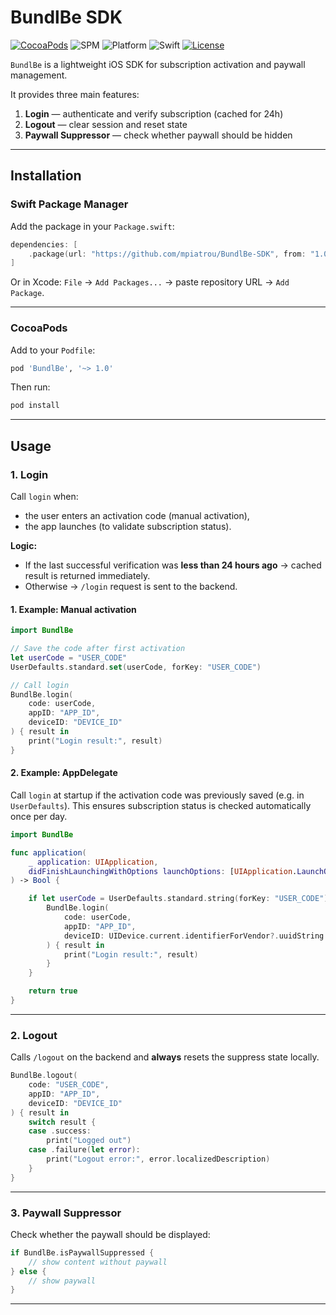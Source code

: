 # BundlBe SDK

[![CocoaPods](https://img.shields.io/cocoapods/v/BundlBe)](https://cocoapods.org/pods/BundlBe)
![SPM](https://img.shields.io/badge/SPM-compatible-brightgreen)
![Platform](https://img.shields.io/badge/platform-iOS-lightgrey)
![Swift](https://img.shields.io/badge/Swift-5.9-orange)
[![License](https://img.shields.io/badge/license-MIT-blue)](LICENSE)

`BundlBe` is a lightweight iOS SDK for subscription activation and paywall management.

It provides three main features:

1. **Login** — authenticate and verify subscription (cached for 24h)
2. **Logout** — clear session and reset state
3. **Paywall Suppressor** — check whether paywall should be hidden

---

## Installation

### Swift Package Manager

Add the package in your `Package.swift`:

```swift
dependencies: [
    .package(url: "https://github.com/mpiatrou/BundlBe-SDK", from: "1.0")
]
```

Or in Xcode:
`File` → `Add Packages...` → paste repository URL → `Add Package`.

---

### CocoaPods

Add to your `Podfile`:

```ruby
pod 'BundlBe', '~> 1.0'
```

Then run:

```bash
pod install
```

---

## Usage

### 1. Login

Call `login` when:

* the user enters an activation code (manual activation),
* the app launches (to validate subscription status).

**Logic:**

* If the last successful verification was **less than 24 hours ago** → cached result is returned immediately.
* Otherwise → `/login` request is sent to the backend.

#### 1. Example: Manual activation

```swift
import BundlBe

// Save the code after first activation
let userCode = "USER_CODE"
UserDefaults.standard.set(userCode, forKey: "USER_CODE")

// Call login
BundlBe.login(
    code: userCode,
    appID: "APP_ID",
    deviceID: "DEVICE_ID"
) { result in
    print("Login result:", result)
}
```

#### 2. Example: AppDelegate

Call `login` at startup if the activation code was previously saved (e.g. in `UserDefaults`).
This ensures subscription status is checked automatically once per day.

```swift
import BundlBe

func application(
    _ application: UIApplication,
    didFinishLaunchingWithOptions launchOptions: [UIApplication.LaunchOptionsKey: Any]?
) -> Bool {

    if let userCode = UserDefaults.standard.string(forKey: "USER_CODE") {
        BundlBe.login(
            code: userCode,
            appID: "APP_ID",
            deviceID: UIDevice.current.identifierForVendor?.uuidString ?? ""
        ) { result in
            print("Login result:", result)
        }
    }

    return true
}
```

---

### 2. Logout

Calls `/logout` on the backend and **always** resets the suppress state locally.

```swift
BundlBe.logout(
    code: "USER_CODE",
    appID: "APP_ID",
    deviceID: "DEVICE_ID"
) { result in
    switch result {
    case .success:
        print("Logged out")
    case .failure(let error):
        print("Logout error:", error.localizedDescription)
    }
}
```

---

### 3. Paywall Suppressor

Check whether the paywall should be displayed:

```swift
if BundlBe.isPaywallSuppressed {
    // show content without paywall
} else {
    // show paywall
}
```

---
